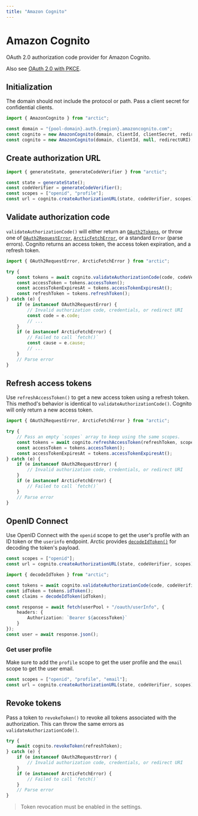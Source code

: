 ```yaml
---
title: "Amazon Cognito"
---
```


# Amazon Cognito

OAuth 2.0 authorization code provider for Amazon Cognito.

Also see [OAuth 2.0 with PKCE](/guides/oauth2-pkce).

## Initialization

The domain should not include the protocol or path. Pass a client secret for confidential clients.

```ts
import { AmazonCognito } from "arctic";

const domain = "{pool-domain}.auth.{region}.amazoncognito.com";
const cognito = new AmazonCognito(domain, clientId, clientSecret, redirectURI);
const cognito = new AmazonCognito(domain, clientId, null, redirectURI);
```

## Create authorization URL

```ts
import { generateState, generateCodeVerifier } from "arctic";

const state = generateState();
const codeVerifier = generateCodeVerifier();
const scopes = ["openid", "profile"];
const url = cognito.createAuthorizationURL(state, codeVerifier, scopes);
```

## Validate authorization code

`validateAuthorizationCode()` will either return an [`OAuth2Tokens`](/reference/main/OAuth2Tokens), or throw one of [`OAuth2RequestError`](/reference/main/OAuth2RequestError), [`ArcticFetchError`](/reference/main/ArcticFetchError), or a standard `Error` (parse errors). Cognito returns an access token, the access token expiration, and a refresh token.

```ts
import { OAuth2RequestError, ArcticFetchError } from "arctic";

try {
	const tokens = await cognito.validateAuthorizationCode(code, codeVerifier);
	const accessToken = tokens.accessToken();
	const accessTokenExpiresAt = tokens.accessTokenExpiresAt();
	const refreshToken = tokens.refreshToken();
} catch (e) {
	if (e instanceof OAuth2RequestError) {
		// Invalid authorization code, credentials, or redirect URI
		const code = e.code;
		// ...
	}
	if (e instanceof ArcticFetchError) {
		// Failed to call `fetch()`
		const cause = e.cause;
		// ...
	}
	// Parse error
}
```

## Refresh access tokens

Use `refreshAccessToken()` to get a new access token using a refresh token. This method's behavior is identical to `validateAuthorizationCode()`. Cognito will only return a new access token.

```ts
import { OAuth2RequestError, ArcticFetchError } from "arctic";

try {
	// Pass an empty `scopes` array to keep using the same scopes.
	const tokens = await cognito.refreshAccessToken(refreshToken, scopes);
	const accessToken = tokens.accessToken();
	const accessTokenExpiresAt = tokens.accessTokenExpiresAt();
} catch (e) {
	if (e instanceof OAuth2RequestError) {
		// Invalid authorization code, credentials, or redirect URI
	}
	if (e instanceof ArcticFetchError) {
		// Failed to call `fetch()`
	}
	// Parse error
}
```

## OpenID Connect

Use OpenID Connect with the `openid` scope to get the user's profile with an ID token or the `userinfo` endpoint. Arctic provides [`decodeIdToken()`](/reference/main/decodeIdToken) for decoding the token's payload.

```ts
const scopes = ["openid"];
const url = cognito.createAuthorizationURL(state, codeVerifier, scopes);
```

```ts
import { decodeIdToken } from "arctic";

const tokens = await cognito.validateAuthorizationCode(code, codeVerifier);
const idToken = tokens.idToken();
const claims = decodeIdToken(idToken);
```

```ts
const response = await fetch(userPool + "/oauth/userInfo", {
	headers: {
		Authorization: `Bearer ${accessToken}`
	}
});
const user = await response.json();
```

### Get user profile

Make sure to add the `profile` scope to get the user profile and the `email` scope to get the user email.

```ts
const scopes = ["openid", "profile", "email"];
const url = cognito.createAuthorizationURL(state, codeVerifier, scopes);
```

## Revoke tokens

Pass a token to `revokeToken()` to revoke all tokens associated with the authorization. This can throw the same errors as `validateAuthorizationCode()`.

```ts
try {
	await cognito.revokeToken(refreshToken);
} catch (e) {
	if (e instanceof OAuth2RequestError) {
		// Invalid authorization code, credentials, or redirect URI
	}
	if (e instanceof ArcticFetchError) {
		// Failed to call `fetch()`
	}
	// Parse error
}
```

> Token revocation must be enabled in the settings.
